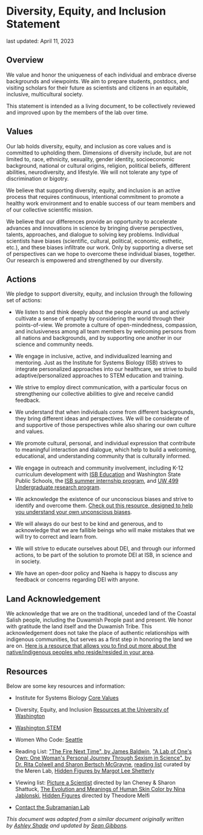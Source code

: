 # Diversity, Equity, and Inclusion Statement

last updated: April 11, 2023

## Overview

We value and honor the uniqueness of each individual and embrace diverse
backgrounds and viewpoints. We aim to prepare students, postdocs, and
visiting scholars for their future as scientists and citizens in an
equitable, inclusive, multicultural society.

This statement is intended as a living document, to be collectively
reviewed and improved upon by the members of the lab over time.

## Values

Our lab holds diversity, equity, and inclusion as core values and is
committed to upholding them. Dimensions of diversity include, but are
not limited to, race, ethnicity, sexuality, gender identity,
socioeconomic background, national or cultural origins, religion,
political beliefs, different abilities, neurodiversity, and lifestyle.
We will not tolerate any type of discrimination or bigotry.

We believe that supporting diversity, equity, and inclusion is an active
process that requires continuous, intentional commitment to promote a
healthy work environment and to enable success of our team members and
of our collective scientific mission.

We believe that our differences provide an opportunity to accelerate
advances and innovations in science by bringing diverse perspectives,
talents, approaches, and dialogue to solving key problems. Individual
scientists have biases (scientific, cultural, political, economic,
esthetic, etc.), and these biases infiltrate our work. Only by
supporting a diverse set of perspectives can we hope to overcome these
individual biases, together. Our research is empowered and strengthened
by our diversity.

## Actions

We pledge to support diversity, equity, and inclusion through the
following set of actions:

-   We listen to and think deeply about the people around us and
    actively cultivate a sense of empathy by considering the world
    through their points-of-view. We promote a culture of
    open-mindedness, compassion, and inclusiveness among all team
    members by welcoming persons from all nations and backgrounds, and
    by supporting one another in our science and community needs.

-   We engage in inclusive, active, and individualized learning and
    mentoring. Just as the Institute for Systems Biology (ISB) strives
    to integrate personalized approaches into our healthcare, we strive
    to build adaptive/personalized approaches to STEM education and
    training.

-   We strive to employ direct communication, with a particular focus on
    strengthening our collective abilities to give and receive candid
    feedback.

-   We understand that when individuals come from different backgrounds,
    they bring different ideas and perspectives. We will be considerate
    of and supportive of those perspectives while also sharing our own
    culture and values.

-   We promote cultural, personal, and individual expression that
    contribute to meaningful interaction and dialogue, which help to
    build a welcoming, educational, and understanding community that is
    culturally informed.

-   We engage in outreach and community involvement, including K-12
    curriculum development with [ISB Education](https://isbscience.org/education/) and
    Washington State Public Schools, the [ISB summer internship program](https://isbscience.org/about/careers/internships/),
    and [UW 499 Undergraduate research program](https://www.washington.edu/undergradresearch/).

-   We acknowledge the existence of our unconscious biases and strive to
    identify and overcome them. [Check out this resource, designed to help you understand your own unconscious biases](https://implicit.harvard.edu/implicit/takeatest.html).

-   We will always do our best to be kind and generous, and to
    acknowledge that we are fallible beings who will make mistakes that
    we will try to correct and learn from.

-   We will strive to educate ourselves about DEI, and through our
    informed actions, to be part of the solution to promote DEI at ISB,
    in science and in society.

-   We have an open-door policy and Naeha is happy to discuss any
    feedback or concerns regarding DEI with anyone.

## Land Acknowledgement

We acknowledge that we are on the traditional, unceded land of the
Coastal Salish people, including the Duwamish People past and present.
We honor with gratitude the land itself and the Duwamish Tribe. This
acknowledgement does not take the place of authentic relationships with
indigenous communities, but serves as a first step in honoring the land
we are on. [Here is a resource that allows you to find out more about the native/indigenous peoples who reside/resided in your area](https://native-land.ca/).

## Resources

Below are some key resources and information:

-   Institute for Systems Biology [Core Values](https://isbscience.org/about/core-values-goals/)

-   Diversity, Equity, and Inclusion [Resources at the University of Washington](https://www.washington.edu/diversity/)

-   [Washington STEM](https://washingtonstem.org/)

-   Women Who Code: [Seattle](https://www.womenwhocode.com/seattle)

-   Reading List: ["The Fire Next Time", by James Baldwin](https://www.penguinrandomhouse.com/books/7753/the-fire-next-time-by-james-baldwin/), ["A Lab of One's Own: One Woman's Personal Journey Through Sexism in Science", by Dr. Rita Colwell and Sharon Bertsch McGrayne](https://www.indiebound.org/book/9781501181276), [reading list](http://merenlab.org/2020/10/05/reading-list/) curated
    by the Meren Lab, [Hidden Figures by Margot Lee Shetterly](https://bookshop.org/p/books/hidden-figures-the-american-dream-and-the-untold-story-of-the-black-women-mathematicians-who-helped-win-the-space-race-margot-lee-shetterly/6435103?ean=9780062363602)

-   Viewing list: [Picture a Scientist](https://www.pictureascientist.com/) directed by Ian
    Cheney & Sharon Shattuck, [The Evolution and Meanings of Human Skin Color by Nina Jablonski](https://www.youtube.com/watch?v=sc4OFcT5m1Y), [Hidden Figures](https://www.imdb.com/title/tt4846340/) directed by Theodore Melfi

-   [Contact the Subramanian Lab](https://subramanian.isbscience.org/contact/)

*This document was adapted from a similar document originally written
by [Ashley Shade](https://ashley17061.wixsite.com/shadelab/dei) and
updated by [Sean Gibbons](https://github.com/Gibbons-Lab/manuals-and-policies/blob/master/diversity_equity_and_inclusion.md).*
